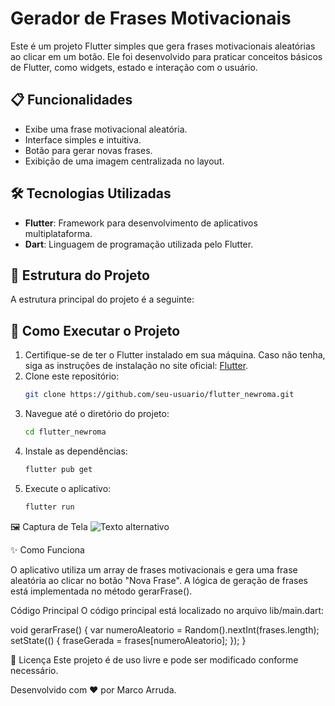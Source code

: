 # Gerador de Frases Motivacionais

Este é um projeto Flutter simples que gera frases motivacionais aleatórias ao clicar em um botão. Ele foi desenvolvido para praticar conceitos básicos de Flutter, como widgets, estado e interação com o usuário.

## 📋 Funcionalidades

- Exibe uma frase motivacional aleatória.
- Interface simples e intuitiva.
- Botão para gerar novas frases.
- Exibição de uma imagem centralizada no layout.

## 🛠️ Tecnologias Utilizadas

- **Flutter**: Framework para desenvolvimento de aplicativos multiplataforma.
- **Dart**: Linguagem de programação utilizada pelo Flutter.

## 📂 Estrutura do Projeto

A estrutura principal do projeto é a seguinte:



## 🚀 Como Executar o Projeto

1. Certifique-se de ter o Flutter instalado em sua máquina. Caso não tenha, siga as instruções de instalação no site oficial: [Flutter](https://flutter.dev/docs/get-started/install).
2. Clone este repositório:
   ```bash
   git clone https://github.com/seu-usuario/flutter_newroma.git
3. Navegue até o diretório do projeto:
   ```bash
   cd flutter_newroma
4. Instale as dependências:
   ```bash
   flutter pub get
5. Execute o aplicativo:
   ```bash
   flutter run

🖼️ Captura de Tela
![Texto alternativo](images/print.png)

✨ Como Funciona

O aplicativo utiliza um array de frases motivacionais e gera uma frase aleatória ao clicar no botão "Nova Frase". A lógica de geração de frases está implementada no método gerarFrase().

Código Principal
O código principal está localizado no arquivo lib/main.dart:

void gerarFrase() {
  var numeroAleatorio = Random().nextInt(frases.length);
  setState(() {
    fraseGerada = frases[numeroAleatorio];
  });
}

📜 Licença
Este projeto é de uso livre e pode ser modificado conforme necessário.

Desenvolvido com ❤️ por Marco Arruda.

